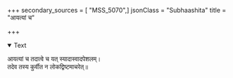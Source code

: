 +++
secondary_sources = [ "MSS_5070",]
jsonClass = "Subhaashita"
title = "आयत्यां च"

+++

<details open><summary>Text</summary>

आयत्यां च तदात्वे च यत् स्यादास्वादपेशलम्।  
तदेव तस्य कुर्वीत न लोकद्विष्टमाचरेत्॥
</details>
